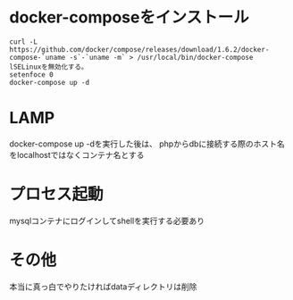 # docker-composeをインストール
```
curl -L https://github.com/docker/compose/releases/download/1.6.2/docker-compose-`uname -s`-`uname -m` > /usr/local/bin/docker-compose
lSELinuxを無効化する。
setenfoce 0
docker-compose up -d
```
# LAMP
docker-compose up -dを実行した後は、
phpからdbに接続する際のホスト名をlocalhostではなくコンテナ名とする

# プロセス起動
mysqlコンテナにログインしてshellを実行する必要あり

# その他
本当に真っ白でやりたければdataディレクトリは削除
